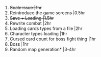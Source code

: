 1. ~~Scale issue                            |1hr~~
2. ~~Reintroduce the game screens           |0.5hr~~
3. ~~Save + Loading                         |1.5hr~~
4. Rewrite combat                         |2hr
5. Loading cards types from a file        |2hr
6. Character types loading                |1hr 
7. Cursed card count for boss fight thing |1hr
8. Boss                                   |1hr   
9. Random map generation*                 |3-4hr  